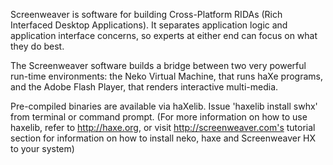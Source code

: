 Screenweaver is software for building Cross-Platform RIDAs (Rich Interfaced Desktop Applications). It separates application logic and application interface concerns, so experts at either end can focus on what they do best.

The Screenweaver software builds a bridge between two very powerful run-time environments: the Neko Virtual Machine, that runs haXe programs, and the Adobe Flash Player, that renders interactive multi-media.

Pre-compiled binaries are available via haXelib. Issue 'haxelib install swhx' from terminal or command prompt. (For more information on how to use haxelib, refer to http://haxe.org, or visit http://screenweaver.com's tutorial section for information on how to install neko, haxe and Screenweaver HX to your system)

